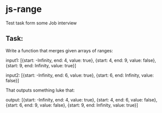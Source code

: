 # js-range
Test task form some Job interview

## Task:
Write a function that merges given arrays of ranges:

input1: [{start: -Infinity, end: 4, value: true}, {start: 4, end: 9, value: false}, {start: 9, end: Infinity, value: true}]

input2: [{start: -Infinity, end: 6, value: true}, {start: 6, end: Infinity, value: false}]

That outputs something luke that:

output: [{start: -Infinity, end: 4, value: true}, {start: 4, end: 6, value: false}, {start: 6, end: 9, value: false}, {start: 9, end: Infinity, value: true}]

